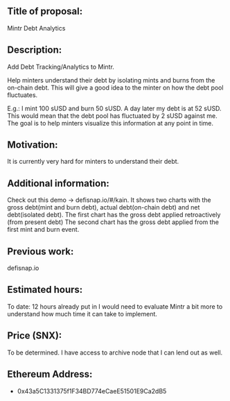 ## Title of proposal: 
Mintr Debt Analytics

## Description: 
Add Debt Tracking/Analytics to Mintr.

Help minters understand their debt by isolating mints and burns from the on-chain debt. 
This will give a good idea to the minter on how the debt pool fluctuates.

E.g.: 
I mint 100 sUSD and burn 50 sUSD. A day later my debt is at 52 sUSD. 
This would mean that the debt pool has fluctuated by 2 sUSD against me. 
The goal is to help minters visualize this information at any point in time.

## Motivation: 
It is currently very hard for minters to understand their debt. 

## Additional information: 
Check out this demo -> defisnap.io/#/kain. 
It shows two charts with the gross debt(mint and burn debt), actual debt(on-chain debt) and net debt(isolated debt).
The first chart has the gross debt applied retroactively (from present debt)
The second chart has the gross debt applied from the first mint and burn event.

## Previous work: 
defisnap.io

## Estimated hours: 
To date: 12 hours already put in
I would need to evaluate Mintr a bit more to understand how much time it can take to implement.

## Price (SNX):
To be determined.
I have access to archive node that I can lend out as well.

## Ethereum Address: 
- 0x43a5C1331375f1F34BD774eCaeE51501E9Ca2dB5
